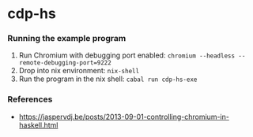 # cdp-hs

### Running the example program

1. Run Chromium with debugging port enabled: `chromium --headless --remote-debugging-port=9222`
2. Drop into nix environment: `nix-shell`
3. Run the program in the nix shell: `cabal run cdp-hs-exe`

### References

- https://jaspervdj.be/posts/2013-09-01-controlling-chromium-in-haskell.html
